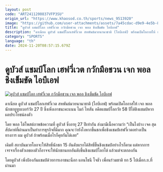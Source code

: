 ```yaml
---
layout: post
code: "ART2411200837VFP3SU"
origin_url: "https://www.khaosod.co.th/sports/news_9513920"
image: "https://github.com/user-attachments/assets/7a45cdac-d9e9-4e5b-82f5-b0dfb8c4a070"
title: "ดูบัวส์ แชมป์โลก เฮฟวี่เวต กวักมือชวน เจก พอล ชิงเข็มขัด ไอบีเอฟ"
description: "ดาเนียล ดูบัวส์ แชมป์โลกเฮฟวี่เวต สหพันธ์มวยนานาชาติ (ไอบีเอฟ) พร้อมเปิดโอกาสให้ เจก พอล นักชกยูทูบเบอร์วัย 27 ปี ซึ่งเพิ่งเอาชนะคะแนน ไมก์ ไทสัน อดี"
category: "SPORTS"
language: "th"
date: 2024-11-20T08:57:15.679Z
---
```


# ดูบัวส์ แชมป์โลก เฮฟวี่เวต กวักมือชวน เจก พอล ชิงเข็มขัด ไอบีเอฟ

[![ดูบัวส์ แชมป์โลก เฮฟวี่เวต กวักมือชวน เจก พอล ชิงเข็มขัด ไอบีเอฟ](https://www.khaosod.co.th/wpapp/uploads/2024/11/Jake2.jpg "ดูบัวส์ แชมป์โลก เฮฟวี่เวต กวักมือชวน เจก พอล ชิงเข็มขัด ไอบีเอฟ")](https://www.khaosod.co.th/wpapp/uploads/2024/11/Jake2.jpg)

ดาเนียล ดูบัวส์ แชมป์โลกเฮฟวี่เวต สหพันธ์มวยนานาชาติ (ไอบีเอฟ) พร้อมเปิดโอกาสให้ เจก พอล นักชกยูทูบเบอร์วัย 27 ปี ซึ่งเพิ่งเอาชนะคะแนน ไมก์ ไทสัน อดีตแชมป์โลกวัย 58 ปีได้ชิงแชมป์หากผลประโยชน์ลงตัว

โดย พอล ได้โพสต์ภาพข้อความที่ ดูบัวส์ ซึ่งอายุ 27 ปีเท่ากัน ส่งมามีเนื้อความว่า “เป็นไงบ้าง เจค สุดสัปดาห์ที่ผ่านมาเป็นทำการธุรกิจที่ดีมาก คุณจะว่ายังไงหากขึ้นชกเพื่อชิงแชมป์เฮฟวี่เวตอย่างเป็นทางการ ผม ดูบัวส์ ถ้าพร้อมเมื่อไรก็คุยกันได้เลย”

เดิมที สถาบันมวยโลกจะให้สิทธิ์นักชก 15 อันดับแรกได้สิทธิ์ขึ้นชิงแชมป์อย่างไรก็ตาม แต่หากการเจรจาเรื่องตัวเลขลงตัวก็อาจจะให้นักชกนอกอันดับขึ้นชิงแชมป์โลกได้ แล้วแต่จะตกลงกัน

โดยดูบัวส์ เพิ่งป้องกันแชมป์ด้วยการเอาชนะน็อก แอนโธนี โจชัว เพื่อนร่วมชาติ ยก 5 ไปเมื่อก.ย.ที่ผ่านมา